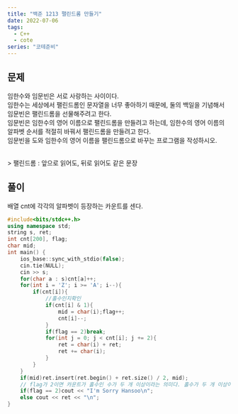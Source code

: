 ```yaml
---
title: "백준 1213 팰린드롬 만들기"
date: 2022-07-06
tags:
  - C++
  - cote
series: "코테준비"
---
```


## 문제

임한수와 임문빈은 서로 사랑하는 사이이다.
<br/>
임한수는 세상에서 팰린드롬인 문자열을 너무 좋아하기 때문에, 둘의 백일을 기념해서 임문빈은 팰린드롬을 선물해주려고 한다.
<br/>
임문빈은 임한수의 영어 이름으로 팰린드롬을 만들려고 하는데, 임한수의 영어 이름의 알파벳 순서를 적절히 바꿔서 팰린드롬을 만들려고 한다.
<br/>
임문빈을 도와 임한수의 영어 이름을 팰린드롬으로 바꾸는 프로그램을 작성하시오.

<br/>
> 팰린드롬 : 앞으로 읽어도, 뒤로 읽어도 같은 문장

## 풀이

배열 cnt에 각각의 알파벳이 등장하는 카운트를 센다.<br/>

```c++
#include<bits/stdc++.h>
using namespace std;
string s, ret;
int cnt[200], flag;
char mid;
int main() {
	ios_base::sync_with_stdio(false);
	cin.tie(NULL);
	cin >> s;
	for(char a : s)cnt[a]++;
	for(int i = 'Z'; i >= 'A'; i--){
		if(cnt[i]){
			//홀수인지확인
			if(cnt[i] & 1){
				mid = char(i);flag++;
				cnt[i]--;
			}
			if(flag == 2)break;
			for(int j = 0; j < cnt[i]; j += 2){
				ret = char(i) + ret;
				ret += char(i);
			}
		}
	}
	if(mid)ret.insert(ret.begin() + ret.size() / 2, mid);
	// flag가 2이면 카운트가 홀수인 수가 두 개 이상이라는 의미다. 홀수가 두 개 이상이라면 팰린드롬이 될 수 없다.
	if(flag == 2)cout << "I'm Sorry Hansoo\n";
	else cout << ret << "\n";
}
```
